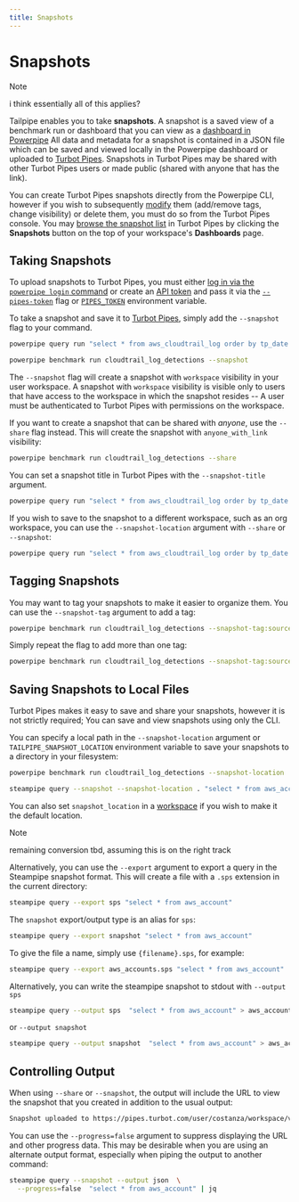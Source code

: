 ```yaml
---
title: Snapshots
---
```


# Snapshots

>[!NOTE]
> i think essentially all of this applies?


Tailpipe enables you to take **snapshots**.  A snapshot is a saved view of a benchmark run or dashboard that you can view as a [dashboard in Powerpipe](https://powerpipe.io/docs/run/dashboard)  All data and metadata for a snapshot is contained in a JSON file which can be saved and viewed locally in the Powerpipe dashboard or uploaded to [Turbot Pipes](https://turbot.com/pipes/docs).  Snapshots in Turbot Pipes may be shared with other Turbot Pipes users or made public (shared with anyone that has the link).

You can create Turbot Pipes snapshots directly from the Powerpipe CLI, however if you wish to subsequently [modify](https://turbot.com/pipes/docs/dashboards#managing-snapshots) them (add/remove tags, change visibility) or delete them, you must do so from the Turbot Pipes console. You may [browse the snapshot list](https://turbot.com/pipes/docs/dashboards#browsing-snapshots) in Turbot Pipes by clicking the **Snapshots** button on the top of your workspace's **Dashboards** page.


## Taking Snapshots

To upload snapshots to Turbot Pipes, you must either [log in via the `powerpipe login` command](https://powerpipe.io/docs/reference/cli/login) or create an [API token](https://turbot.com/pipes/docs/profile#tokens) and pass it via the [`--pipes-token`](/docs/reference/cli/overview#global-flags) flag or [`PIPES_TOKEN`](/docs/reference/env-vars/pipes_token) environment variable.

To take a snapshot and save it to [Turbot Pipes](https://turbot.com/pipes/docs), simply add the `--snapshot` flag to your command.  

```bash
powerpipe query run "select * from aws_cloudtrail_log order by tp_date desc limit 1000" --snapshot
```

```bash
powerpipe benchmark run cloudtrail_log_detections --snapshot
```


The `--snapshot` flag will create a snapshot with `workspace` visibility in your user workspace. A snapshot with `workspace` visibility is visible only to users that have access to the workspace in which the snapshot resides -- A user must be authenticated to Turbot Pipes with permissions on the workspace.

If you want to create a snapshot that can be shared with *anyone*, use the `--share` flag instead. This will create the snapshot with `anyone_with_link` visibility:

```bash
powerpipe benchmark run cloudtrail_log_detections --share
```


You can set a snapshot title in Turbot Pipes with the `--snapshot-title` argument.

```bash
powerpipe query run "select * from aws_cloudtrail_log order by tp_date desc limit 1000" --share --snapshot-title "Recent Cloudtrail log lines"
```

If you wish to save to the snapshot to a different workspace, such as an org workspace, you can use the `--snapshot-location` argument with `--share` or `--snapshot`:

```bash
powerpipe query run "select * from aws_cloudtrail_log order by tp_date desc limit 1000" --share --snapshot-location my-org/my-workspace

```

## Tagging Snapshots

You may want to tag your snapshots to make it easier to organize them.  You can use the `--snapshot-tag` argument to add a tag:

```bash
powerpipe benchmark run cloudtrail_log_detections --snapshot-tag:source:cloudtrail
```

Simply repeat the flag to add more than one tag:
```bash
powerpipe benchmark run cloudtrail_log_detections --snapshot-tag:source:cloudtrail --snapshot-tag:env:prod
```

## Saving Snapshots to Local Files

Turbot Pipes makes it easy to save and share your snapshots, however it is not strictly required;  You can save and view snapshots using only the CLI.  

You can specify a local path in the `--snapshot-location` argument or `TAILPIPE_SNAPSHOT_LOCATION` environment variable to save your snapshots to a directory in your filesystem:

```bash
powerpipe benchmark run cloudtrail_log_detections --snapshot-location .

steampipe query --snapshot --snapshot-location . "select * from aws_account"
```

You can also set `snapshot_location` in a [workspace](/docs/managing/workspaces) if you wish to make it the default location.

>[!NOTE]
> remaining conversion tbd, assuming this is on the right track



Alternatively, you can use the `--export` argument to export a query in the Steampipe snapshot format.  This will create a file with a `.sps` extension in the current directory:

```bash
steampipe query --export sps "select * from aws_account"
```

The `snapshot` export/output type is an alias for `sps`:

```bash
steampipe query --export snapshot "select * from aws_account"
```

To give the file a name, simply use `{filename}.sps`, for example:

```bash
steampipe query --export aws_accounts.sps "select * from aws_account"
```

Alternatively, you can write the steampipe snapshot to stdout with `--output sps`
```bash
steampipe query --output sps  "select * from aws_account" > aws_accounts.sps
```

or `--output snapshot`
```bash
steampipe query --output snapshot  "select * from aws_account" > aws_accounts.sps
```


## Controlling Output
When using `--share` or `--snapshot`, the output will include the URL to view the snapshot that you created in addition to the usual output:
```bash
Snapshot uploaded to https://pipes.turbot.com/user/costanza/workspace/vandelay/snapshot/snap_abcdefghij0123456789_asdfghjklqwertyuiopzxcvbn
```

You can use the `--progress=false` argument to suppress displaying the URL and other progress data.  This may be desirable when you are using an alternate output format, especially when piping the output to another command:

```bash
steampipe query --snapshot --output json  \
  --progress=false  "select * from aws_account" | jq
```
